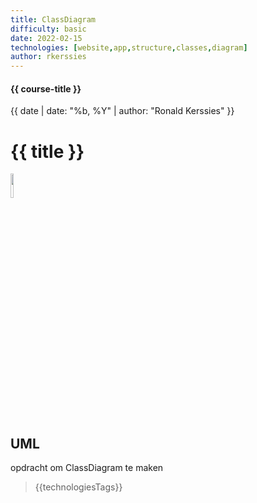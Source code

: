 ```yaml
---
title: ClassDiagram
difficulty: basic
date: 2022-02-15
technologies: [website,app,structure,classes,diagram]
author: rkerssies
---
```


#### {{ course-title }}
{{ date | date: "%b, %Y" | author: "Ronald Kerssies" }}

# {{ title }}

<img src="{{ '/_assets/themas/diagram.png' | url }}" style="width:10%;">


## UML
opdracht om ClassDiagram te maken

> {{technologiesTags}}
